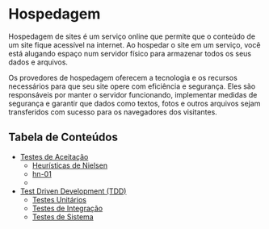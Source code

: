 # Hospedagem


Hospedagem de sites é um serviço online que permite que o conteúdo de um site fique acessível na internet. Ao hospedar o site em um serviço, você está alugando espaço num servidor físico para armazenar todos os seus dados e arquivos.

Os provedores de hospedagem oferecem a tecnologia e os recursos necessários para que seu site opere com eficiência e segurança. Eles são responsáveis por manter o servidor funcionando, implementar medidas de segurança e garantir que dados como textos, fotos e outros arquivos sejam transferidos com sucesso para os navegadores dos visitantes.



## Tabela de Conteúdos

- [Testes de Aceitação](#testes-de-aceitação)
  - [Heurísticas de Nielsen](#heurísticas-de-nielsen)
  - [hn-01](#uc-01-)
  - []()
- [Test Driven Development (TDD)](#test-driven-development-ttd)
  - [Testes Unitários](#testes-unitários)
  - [Testes de Integração](testes-de-integração)
  - [Testes de Sistema](testes-de-sistema)
